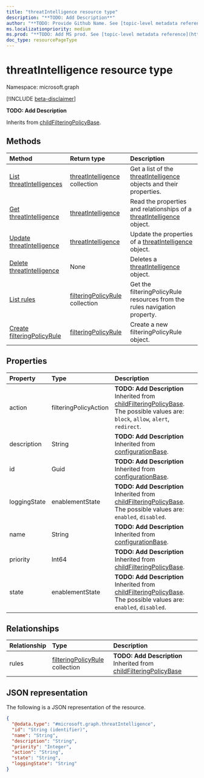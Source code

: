 ```yaml
---
title: "threatIntelligence resource type"
description: "**TODO: Add Description**"
author: "**TODO: Provide Github Name. See [topic-level metadata reference](https://msgo.azurewebsites.net/add/document/guidelines/metadata.html#topic-level-metadata)**"
ms.localizationpriority: medium
ms.prod: "**TODO: Add MS prod. See [topic-level metadata reference](https://msgo.azurewebsites.net/add/document/guidelines/metadata.html#topic-level-metadata)**"
doc_type: resourcePageType
---
```


# threatIntelligence resource type

Namespace: microsoft.graph

[!INCLUDE [beta-disclaimer](../../includes/beta-disclaimer.md)]

**TODO: Add Description**


Inherits from [childFilteringPolicyBase](../resources/childfilteringpolicybase.md).

## Methods
|Method|Return type|Description|
|:---|:---|:---|
|[List threatIntelligences](../api/threatintelligence-list.md)|[threatIntelligence](../resources/threatintelligence.md) collection|Get a list of the [threatIntelligence](../resources/threatintelligence.md) objects and their properties.|
|[Get threatIntelligence](../api/threatintelligence-get.md)|[threatIntelligence](../resources/threatintelligence.md)|Read the properties and relationships of a [threatIntelligence](../resources/threatintelligence.md) object.|
|[Update threatIntelligence](../api/threatintelligence-update.md)|[threatIntelligence](../resources/threatintelligence.md)|Update the properties of a [threatIntelligence](../resources/threatintelligence.md) object.|
|[Delete threatIntelligence](../api/threatintelligence-delete.md)|None|Deletes a [threatIntelligence](../resources/threatintelligence.md) object.|
|[List rules](../api/threatintelligence-list-rules.md)|[filteringPolicyRule](../resources/filteringpolicyrule.md) collection|Get the filteringPolicyRule resources from the rules navigation property.|
|[Create filteringPolicyRule](../api/threatintelligence-post-rules.md)|[filteringPolicyRule](../resources/filteringpolicyrule.md)|Create a new filteringPolicyRule object.|

## Properties
|Property|Type|Description|
|:---|:---|:---|
|action|filteringPolicyAction|**TODO: Add Description** Inherited from [childFilteringPolicyBase](../resources/childfilteringpolicybase.md). The possible values are: `block`, `allow`, `alert`, `redirect`.|
|description|String|**TODO: Add Description** Inherited from [configurationBase](../resources/configurationbase.md).|
|id|Guid|**TODO: Add Description** Inherited from [configurationBase](../resources/configurationbase.md).|
|loggingState|enablementState|**TODO: Add Description** Inherited from [childFilteringPolicyBase](../resources/childfilteringpolicybase.md). The possible values are: `enabled`, `disabled`.|
|name|String|**TODO: Add Description** Inherited from [configurationBase](../resources/configurationbase.md).|
|priority|Int64|**TODO: Add Description** Inherited from [childFilteringPolicyBase](../resources/childfilteringpolicybase.md).|
|state|enablementState|**TODO: Add Description** Inherited from [childFilteringPolicyBase](../resources/childfilteringpolicybase.md). The possible values are: `enabled`, `disabled`.|

## Relationships
|Relationship|Type|Description|
|:---|:---|:---|
|rules|[filteringPolicyRule](../resources/filteringpolicyrule.md) collection|**TODO: Add Description** Inherited from [childFilteringPolicyBase](../resources/childfilteringpolicybase.md)|

## JSON representation
The following is a JSON representation of the resource.
<!-- {
  "blockType": "resource",
  "keyProperty": "id",
  "@odata.type": "microsoft.graph.threatIntelligence",
  "baseType": "microsoft.graph.childFilteringPolicyBase",
  "openType": false
}
-->
``` json
{
  "@odata.type": "#microsoft.graph.threatIntelligence",
  "id": "String (identifier)",
  "name": "String",
  "description": "String",
  "priority": "Integer",
  "action": "String",
  "state": "String",
  "loggingState": "String"
}
```

